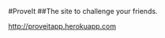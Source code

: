 #ProveIt
##The site to challenge your friends.

<a href= 'http://proveitapp.herokuapp.com'>http://proveitapp.herokuapp.com</a>

